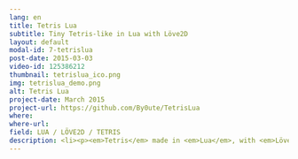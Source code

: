 ```yaml
---
lang: en
title: Tetris Lua
subtitle: Tiny Tetris-like in Lua with Löve2D
layout: default
modal-id: 7-tetrislua
post-date: 2015-03-03
video-id: 125386212
thumbnail: tetrislua_ico.png
img: tetrislua_demo.png
alt: Tetris Lua
project-date: March 2015
project-url: https://github.com/By0ute/TetrisLua
where: 
where-url: 
field: LUA / LÖVE2D / TETRIS
description: <li><p><em>Tetris</em> made in <em>Lua</em>, with <em>Löve2D</em></p></li> <li><p>For more fun, I added the <em>Super Tetris</em> pieces from <a href="https://engineering.purdue.edu/OOSD/F2009/Assignments/group.html">here</a></p></li> <li><p>This is a personal project to learn <em>Lua</em></p></li>
---
```

